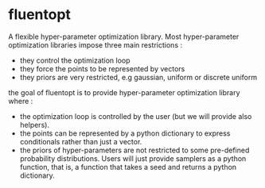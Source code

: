 # fluentopt
A flexible hyper-parameter optimization library.
Most hyper-parameter optimization libraries impose three main restrictions :

- they control the optimization loop
- they force the points to be represented by vectors
- they priors are very restricted, e.g gaussian, uniform or discrete uniform

the goal of fluentopt is to provide  hyper-parameter optimization library where :

- the optimization loop is controlled by the user (but we will provide also helpers).
- the points can be represented by a python dictionary to express conditionals rather than just a vector.
- the priors of hyper-parameters are not restricted to some pre-defined probability distributions. 
  Users will just provide   samplers as a python function, that is, a function that takes a seed and returns 
  a python dictionary.

